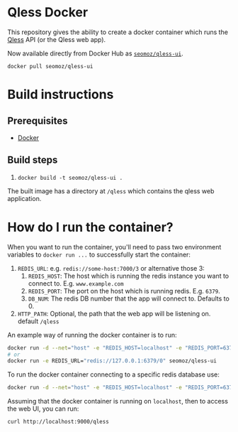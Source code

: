 # Qless Docker

This repository gives the ability to create a docker container which
runs the [Qless](https://github.com/seomoz/qless) API (or the Qless web app).

Now available directly from Docker Hub as
[`seomoz/qless-ui`](https://hub.docker.com/r/seomoz/qless-ui/).

```
docker pull seomoz/qless-ui
```

# Build instructions

## Prerequisites

* [Docker](http://docs.docker.com/engine/installation/)

## Build steps

1. `docker build -t seomoz/qless-ui .`

The built image has a directory at `/qless` which contains the qless web
application.

# How do I run the container?

When you want to run the container, you'll need to pass two environment
variables to `docker run ...` to successfully start the container:

1. `REDIS_URL`: e.g. `redis://some-host:7000/3`
   or alternative those 3:
   1. `REDIS_HOST`: The host which is running the redis instance you want
      to connect to. E.g. `www.example.com`
   1. `REDIS_PORT`: The port on the host which is running redis. E.g.
      `6379`.
   1. `DB_NUM`: The redis DB number that the app will connect to.  Defaults
      to 0.
1. `HTTP_PATH`: Optional, the path that the web app will be listening on. default
   `/qless`

An example way of running the docker container is to run:

```bash
docker run -d --net="host" -e "REDIS_HOST=localhost" -e "REDIS_PORT=6379" -e "HTTP_PATH=/qless" seomoz/qless-ui
# or
docker run -e REDIS_URL="redis://127.0.0.1:6379/0" seomoz/qless-ui
```

To run the docker container connecting to a specific redis database use:

```bash
docker run -d --net="host" -e "REDIS_HOST=localhost" -e "REDIS_PORT=6379" -e "HTTP_PATH=/qless" -e "DB_NUM=15" seomoz/qless-ui
```

Assuming that the docker container is running on `localhost`, then to
access the web UI, you can run:

```bash
curl http://localhost:9000/qless
```

